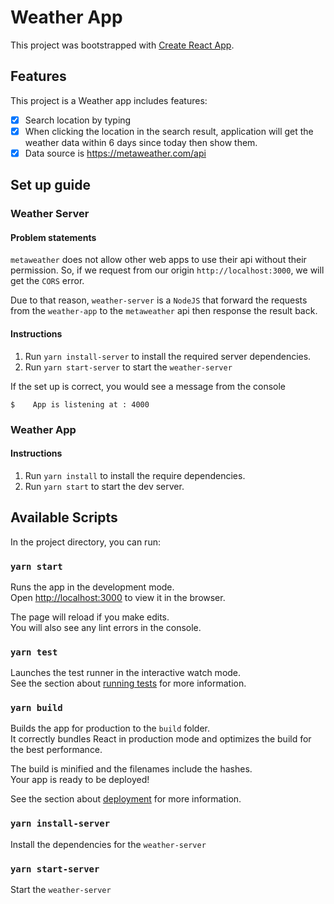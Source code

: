 # Weather App
This project was bootstrapped with [Create React App](https://github.com/facebook/create-react-app).

## Features
This project is a Weather app includes features:
- [x] Search location by typing
- [x] When clicking the location in the search result, application will get the weather data within 6 days since today then show them.
- [x] Data source is https://metaweather.com/api

## Set up guide
### Weather Server

#### Problem statements

`metaweather` does not allow other web apps to use their api without their permission. So, if we request from our origin `http://localhost:3000`, we will get the `CORS` error.

Due to that reason, `weather-server` is a `NodeJS` that forward the requests from the `weather-app` to the `metaweather` api then response the result back.
 
#### Instructions

1. Run `yarn install-server` to install the required server dependencies.
2. Run `yarn start-server` to start the `weather-server`

If the set up is correct, you would see a message from the console 
```shell script
$    App is listening at : 4000
```

### Weather App

#### Instructions
1. Run `yarn install` to install the require dependencies.
2. Run `yarn start` to start the dev server.  

## Available Scripts

In the project directory, you can run:

### `yarn start`

Runs the app in the development mode.<br />
Open [http://localhost:3000](http://localhost:3000) to view it in the browser.

The page will reload if you make edits.<br />
You will also see any lint errors in the console.

### `yarn test`

Launches the test runner in the interactive watch mode.<br />
See the section about [running tests](https://facebook.github.io/create-react-app/docs/running-tests) for more information.

### `yarn build`

Builds the app for production to the `build` folder.<br />
It correctly bundles React in production mode and optimizes the build for the best performance.

The build is minified and the filenames include the hashes.<br />
Your app is ready to be deployed!

See the section about [deployment](https://facebook.github.io/create-react-app/docs/deployment) for more information.


### `yarn install-server`

Install the dependencies for the `weather-server`

### `yarn start-server`

Start the `weather-server`

